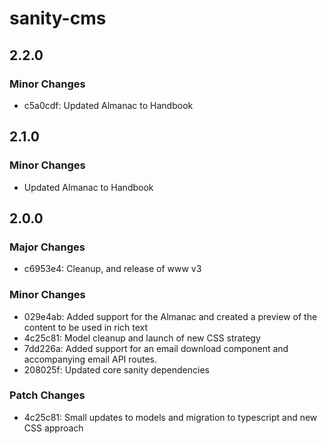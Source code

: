 # sanity-cms

## 2.2.0

### Minor Changes

- c5a0cdf: Updated Almanac to Handbook

## 2.1.0

### Minor Changes

- Updated Almanac to Handbook

## 2.0.0

### Major Changes

- c6953e4: Cleanup, and release of www v3

### Minor Changes

- 029e4ab: Added support for the Almanac and created a preview of the content to be used in rich text
- 4c25c81: Model cleanup and launch of new CSS strategy
- 7dd226a: Added support for an email download component and accompanying email API routes.
- 208025f: Updated core sanity dependencies

### Patch Changes

- 4c25c81: Small updates to models and migration to typescript and new CSS approach

